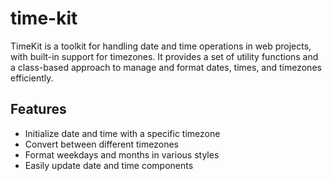 # time-kit

TimeKit is a toolkit for handling date and time operations in web projects, with built-in support for timezones. It provides a set of utility functions and a class-based approach to manage and format dates, times, and timezones efficiently.

## Features

- Initialize date and time with a specific timezone
- Convert between different timezones
- Format weekdays and months in various styles
- Easily update date and time components
